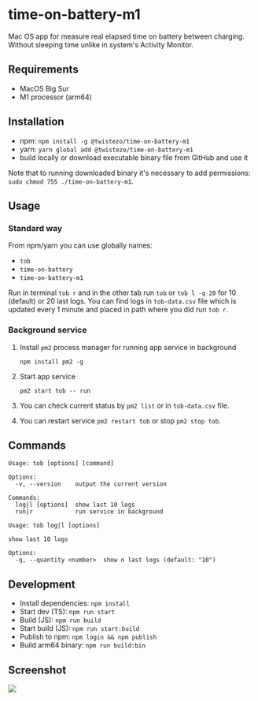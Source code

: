 # time-on-battery-m1

Mac OS app for measure real elapsed time on battery between charging.
Without sleeping time unlike in system's Activity Monitor.

## Requirements

- MacOS Big Sur
- M1 processor (arm64)

## Installation

- npm: `npm install -g @twistezo/time-on-battery-m1`
- yarn: `yarn global add @twistezo/time-on-battery-m1`
- build locally or download executable binary file from GitHub and use it

Note that to running downloaded binary it's necessary to add permissions: `sudo chmod 755 ./time-on-battery-m1`.

## Usage

### Standard way

From npm/yarn you can use globally names:

- `tob`
- `time-on-battery`
- `time-on-battery-m1`

Run in terminal `tob r` and in the other tab run `tob` or `tob l -q 20` for 10 (default) or 20 last logs. You can find logs in `tob-data.csv` file which is updated every 1 minute and placed in path where you did run `tob r`.

### Background service

1. Install `pm2` process manager for running app service in background

   `npm install pm2 -g`

2. Start app service

   `pm2 start tob -- run`

3. You can check current status by `pm2 list` or in `tob-data.csv` file.

4. You can restart service `pm2 restart tob` or stop `pm2 stop tob`.

## Commands

```
Usage: tob [options] [command]

Options:
  -v, --version    output the current version

Commands:
  log|l [options]  show last 10 logs
  run|r            run service in background
```

```
Usage: tob log|l [options]

show last 10 logs

Options:
  -q, --quantity <number>  show n last logs (default: "10")
```

## Development

- Install dependencies: `npm install`
- Start dev (TS): `npm run start`
- Build (JS): `npm run build`
- Start build (JS): `npm run start:build`
- Publish to npm: `npm login && npm publish`
- Build arm64 binary: `npm run build:bin`

## Screenshot

 <img src="https://i.imgur.com/Bd8rcux.png">
